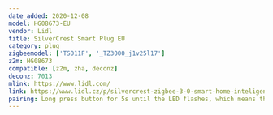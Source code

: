 ```yaml
---
date_added: 2020-12-08
model: HG08673-EU
vendor: Lidl
title: SilverCrest Smart Plug EU
category: plug
zigbeemodel: ['TS011F', '_TZ3000_j1v25l17']
z2m: HG08673
compatible: [z2m, zha, deconz]
deconz: 7013
mlink: https://www.lidl.com/
link: https://www.lidl.cz/p/silvercrest-zigbee-3-0-smart-home-inteligentni-zasuvka/p100355084
pairing: Long press button for 5s until the LED flashes, which means the device has entered pairing mode.
---
```

